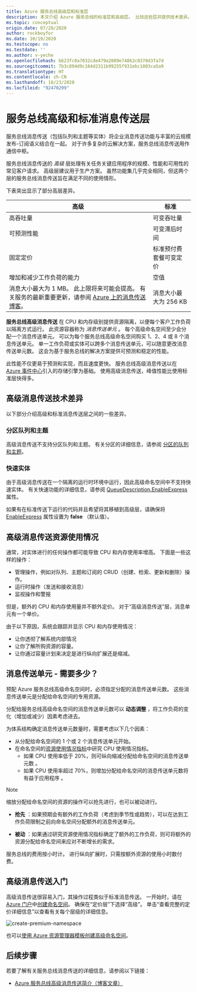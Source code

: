 ```yaml
---
title: Azure 服务总线高级层和标准层
description: 本文介绍 Azure 服务总线的标准层和高级层。 比较这些层并提供技术差异。
ms.topic: conceptual
origin.date: 07/28/2020
author: rockboyfor
ms.date: 10/19/2020
ms.testscope: no
ms.testdate: ''
ms.author: v-yeche
ms.openlocfilehash: b623fc0a7032cde479a2009e74862c0370d3fa7d
ms.sourcegitcommit: 7b3c894d9c164d2311b99255f931ebc1803ca5a9
ms.translationtype: HT
ms.contentlocale: zh-CN
ms.lasthandoff: 10/23/2020
ms.locfileid: "92470299"
---
```

# <a name="service-bus-premium-and-standard-messaging-tiers"></a>服务总线高级和标准消息传送层

服务总线消息传送（包括队列和主题等实体）将企业消息传送功能与丰富的云规模发布-订阅语义结合在一起。 对于许多复杂的云解决方案，服务总线消息传送用作通信中枢。

服务总线消息传送的 *高级* 层处理有关任务关键应用程序的规模、性能和可用性的常见客户请求。 高级层建议用于生产方案。 虽然功能集几乎完全相同，但这两个层的服务总线消息传送旨在满足不同的使用情形。

下表突出显示了部分高层差异。

| 高级 | 标准 |
| --- | --- |
| 高吞吐量 |可变吞吐量 |
| 可预测性能 |可变滞后时间 |
| 固定定价 |标准预付费套餐可变定价 |
| 增加和减少工作负荷的能力 |空值 |
| 消息大小最大为 1 MB。 此上限将来可能会提高。 有关服务的最新重要更新，请参阅 [Azure 上的消息传送博客](https://techcommunity.microsoft.com/t5/messaging-on-azure/bg-p/MessagingonAzureBlog)。 |消息大小最大为 256 KB |

**服务总线高级消息传送** 在 CPU 和内存级别提供资源隔离，以便每个客户工作负荷以隔离方式运行。 此资源容器称为 *消息传送单元* 。 每个高级命名空间至少会分配一个消息传送单元。 可以为每个服务总线高级命名空间购买 1、2、4 或 8 个消息传送单元。 单一工作负荷或实体可以跨多个消息传送单元，可以随意更改消息传送单元数。 这会为基于服务总线的解决方案提供可预测和稳定的性能。

此性能不仅更易于预测和实现，而且速度更快。 服务总线高级消息传送以在 [Azure 事件中心](https://www.azure.cn/home/features/event-hubs/)引入的存储引擎为基础。 使用高级消息传送，峰值性能比使用标准层快得多。

## <a name="premium-messaging-technical-differences"></a>高级消息传送技术差异

以下部分介绍高级和标准消息传送层之间的一些差异。

### <a name="partitioned-queues-and-topics"></a>分区队列和主题

高级消息传送不支持分区队列和主题。 有关分区的详细信息，请参阅 [分区的队列和主题](service-bus-partitioning.md)。

### <a name="express-entities"></a>快速实体

由于高级消息传送在一个隔离的运行时环境中运行，因此高级命名空间中不支持快速实体。 有关快速功能的详细信息，请参阅 [QueueDescription.EnableExpress](https://docs.azure.cn/dotnet/api/microsoft.servicebus.messaging.queuedescription.enableexpress#Microsoft_ServiceBus_Messaging_QueueDescription_EnableExpress) 属性。

如果有在标准传送下运行的代码并且希望将其移植到高级层，请确保将 [EnableExpress](https://docs.azure.cn/dotnet/api/microsoft.servicebus.messaging.queuedescription.enableexpress#Microsoft_ServiceBus_Messaging_QueueDescription_EnableExpress) 属性设置为 **false** （默认值）。

## <a name="premium-messaging-resource-usage"></a>高级消息传送资源使用情况
通常，对实体进行的任何操作都可能导致 CPU 和内存使用率增高。 下面是一些这样的操作： 

- 管理操作，例如对队列、主题和订阅的 CRUD（创建、检索、更新和删除）操作。
- 运行时操作（发送和接收消息）
- 监视操作和警报

但是，额外的 CPU 和内存使用量并不额外定价。 对于“高级消息传送”层，消息单元有一个单价。

由于以下原因，系统会跟踪并显示 CPU 和内存使用情况： 

- 让你透彻了解系统内部情况
- 让你了解所购资源的容量。
- 让你通过容量计划来决定是进行纵向扩展还是缩减。

## <a name="messaging-unit---how-many-are-needed"></a>消息传送单元 - 需要多少？

预配 Azure 服务总线高级命名空间时，必须指定分配的消息传送单元数。 这些消息传送单元是分配给命名空间的专用资源。

分配给服务总线高级命名空间的消息传送单元数可以 **动态调整** ，将工作负荷的变化（增加或减少）因素考虑进去。

为体系结构确定消息传送单元数量时，需要考虑以下几个因素：

- 从分配给命名空间的 1 个或 2 个消息传送单元开始。
- 在命名空间的[资源使用情况指标](service-bus-metrics-azure-monitor.md#resource-usage-metrics)中研究 CPU 使用情况指标。
    - 如果 CPU 使用率低于 20%，则可纵向缩减分配给命名空间的消息传送单元数  。
    - 如果 CPU 使用率超过 70%，则增加分配给命名空间的消息传送单元数将有益于应用程序  。

<!--Not Available on To learn how to configure a Service Bus namespace to automatically scale (increase or decrease messaging units), see [Automatically update messaging units](automate-update-messaging-units.md)-->

> [!NOTE]
> 缩放分配给命名空间的资源的操作可以抢先进行，也可以被动进行。
>
>  * **抢先** ：如果预期会有额外的工作负荷（考虑到季节性或趋势），可以在达到工作负荷限制之前向命名空间分配额外的消息传送单元。
>
>  * **被动** ：如果通过研究资源使用情况指标确定了额外的工作负荷，则可将额外的资源分配给命名空间来应对不断增长的需求。
>
> 服务总线的费用按小时计。 进行纵向扩展时，只需按额外资源的使用小时数付费。
>

## <a name="get-started-with-premium-messaging"></a>高级消息传送入门

高级消息传送很容易入门，其操作过程类似于标准消息传送。 一开始时，请在 [Azure 门户](https://portal.azure.cn)中[创建命名空间](service-bus-create-namespace-portal.md)。 确保在“定价层”下选择“高级”。 单击“查看完整的定价详细信息”以查看有关每个层级的详细信息。

![create-premium-namespace][create-premium-namespace]

也可以[使用 Azure 资源管理器模板创建高级命名空间](https://github.com/Azure/azure-quickstart-templates/tree/master/101-servicebus-pn-ar/)。

## <a name="next-steps"></a>后续步骤

若要了解有关服务总线消息传送的详细信息，请参阅以下链接：

<!--Not Available on - [Automatically update messaging units](automate-update-messaging-units.md)-->

- [Azure 服务总线高级消息传送简介（博客文章）](https://azure.microsoft.com/blog/introducing-azure-service-bus-premium-messaging/)

<!--Not Available on - [Introducing Azure Service Bus Premium Messaging (Channel9)](https://channel9.msdn.com/Blogs/Subscribe/Introducing-Azure-Service-Bus-Premium-Messaging)-->

<!--Image references-->

[create-premium-namespace]: ./media/service-bus-premium-messaging/select-premium-tier.png

<!-- Update_Description: update meta properties, wording update, update link -->